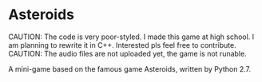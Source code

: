 # Asteroids
CAUTION: The code is very poor-styled. I made this game at high school. I am planning to rewrite it in C++. Interested pls feel free to contribute.
CAUTION: The audio files are not uploaded yet, the game is not runable.

A mini-game based on the famous game Asteroids, written by Python 2.7. 
